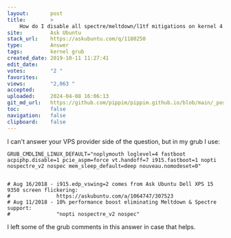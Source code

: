 ```yaml
---
layout:       post
title:        >
    How do I disable all spectre/meltdown/l1tf mitigations on kernel 4.15.0?
site:         Ask Ubuntu
stack_url:    https://askubuntu.com/q/1180250
type:         Answer
tags:         kernel grub
created_date: 2019-10-11 11:27:41
edit_date:    
votes:        "2 "
favorites:    
views:        "2,063 "
accepted:     
uploaded:     2024-04-08 16:06:13
git_md_url:   https://github.com/pippim/pippim.github.io/blob/main/_posts/2019/2019-10-11-How-do-I-disable-all-spectre_meltdown_l1tf-mitigations-on-kernel-4.15.0_.md
toc:          false
navigation:   false
clipboard:    false
---
```


I can't answer your VPS provider side of the question, but in my grub I use:

``` 
GRUB_CMDLINE_LINUX_DEFAULT="noplymouth loglevel=4 fastboot acpiphp.disable=1 pcie_aspm=force vt.handoff=7 i915.fastboot=1 nopti nospectre_v2 nospec mem_sleep_default=deep nouveau.nomodeset=0"


# Aug 16/2018 - i915.edp_vswing=2 comes from Ask Ubuntu Dell XPS 15 9350 screen flickering:
#               https://askubuntu.com/a/1064747/307523
# Aug 11/2018 - 10% performance boost eliminating Meltdown & Spectre support:
#               "nopti nospectre_v2 nospec"
```

I left some of the grub comments in this answer in case that helps.
